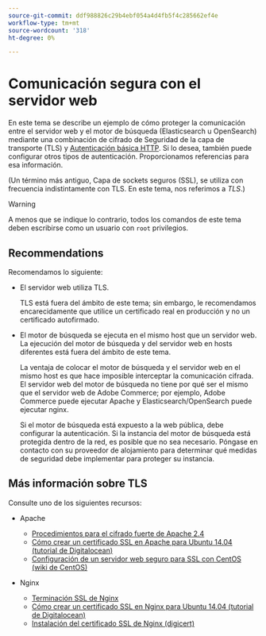 ```yaml
---
source-git-commit: ddf988826c29b4ebf054a4d4fb5f4c285662ef4e
workflow-type: tm+mt
source-wordcount: '318'
ht-degree: 0%

---
```

# Comunicación segura con el servidor web

En este tema se describe un ejemplo de cómo proteger la comunicación entre el servidor web y el motor de búsqueda (Elasticsearch u OpenSearch) mediante una combinación de cifrado de Seguridad de la capa de transporte (TLS) y [Autenticación básica HTTP](https://datatracker.ietf.org/doc/html/rfc2617). Si lo desea, también puede configurar otros tipos de autenticación. Proporcionamos referencias para esa información.

(Un término más antiguo, Capa de sockets seguros (SSL), se utiliza con frecuencia indistintamente con TLS. En este tema, nos referimos a *TLS*.)

>[!WARNING]
>
>A menos que se indique lo contrario, todos los comandos de este tema deben escribirse como un usuario con `root` privilegios.

## Recommendations

Recomendamos lo siguiente:

* El servidor web utiliza TLS.

  TLS está fuera del ámbito de este tema; sin embargo, le recomendamos encarecidamente que utilice un certificado real en producción y no un certificado autofirmado.

* El motor de búsqueda se ejecuta en el mismo host que un servidor web. La ejecución del motor de búsqueda y del servidor web en hosts diferentes está fuera del ámbito de este tema.

  La ventaja de colocar el motor de búsqueda y el servidor web en el mismo host es que hace imposible interceptar la comunicación cifrada. El servidor web del motor de búsqueda no tiene por qué ser el mismo que el servidor web de Adobe Commerce; por ejemplo, Adobe Commerce puede ejecutar Apache y Elasticsearch/OpenSearch puede ejecutar nginx.

  Si el motor de búsqueda está expuesto a la web pública, debe configurar la autenticación. Si la instancia del motor de búsqueda está protegida dentro de la red, es posible que no sea necesario. Póngase en contacto con su proveedor de alojamiento para determinar qué medidas de seguridad debe implementar para proteger su instancia.

## Más información sobre TLS

Consulte uno de los siguientes recursos:

* Apache

   * [Procedimientos para el cifrado fuerte de Apache 2.4](https://httpd.apache.org/docs/2.4/ssl/ssl_howto.html)
   * [Cómo crear un certificado SSL en Apache para Ubuntu 14.04 (tutorial de Digitalocean)](https://www.digitalocean.com/community/tutorials/how-to-create-a-ssl-certificate-on-apache-for-ubuntu-14-04)
   * [Configuración de un servidor web seguro para SSL con CentOS (wiki de CentOS)](https://wiki.centos.org/HowTos/Https)

* Nginx

   * [Terminación SSL de Nginx](https://www.nginx.com/resources/admin-guide/nginx-ssl-termination/)
   * [Cómo crear un certificado SSL en Nginx para Ubuntu 14.04 (tutorial de Digitalocean)](https://www.digitalocean.com/community/tutorials/how-to-create-an-ssl-certificate-on-nginx-for-ubuntu-14-04)
   * [Instalación del certificado SSL de Nginx (digicert)](https://www.digicert.com/ssl-certificate-installation-nginx.htm)
